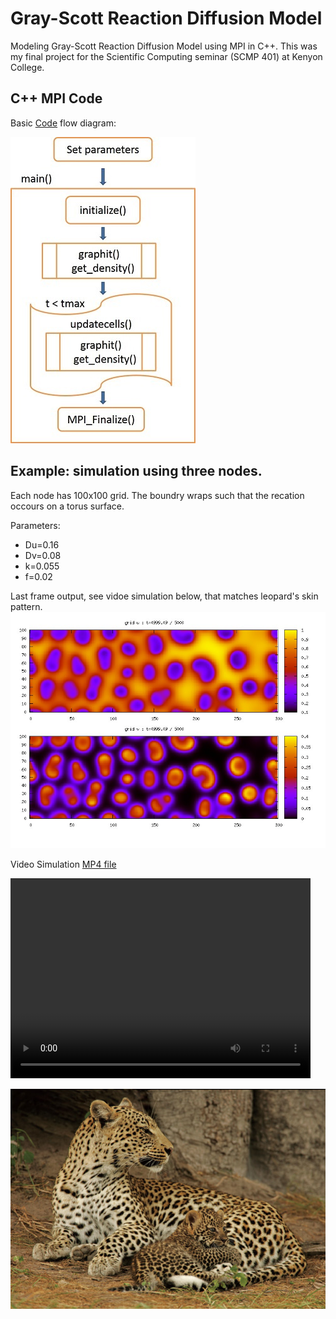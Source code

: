 # Gray-Scott Reaction Diffusion Model
Modeling Gray-Scott Reaction Diffusion Model using  MPI in C++. This was my final project for the Scientific Computing seminar (SCMP 401) at Kenyon College.

## C++ MPI Code

Basic [Code](https://github.com/nirajan-mandal/Gray-Scott-Reaction-Diffusion-Model/blob/main/grayscott_final.cpp) flow diagram:

![Code flow chart](https://github.com/nirajan-mandal/Gray-Scott-Reaction-Diffusion-Model/blob/main/Code_Flow_chart_2.jpg "Code flow chart")

## Example: simulation using three nodes. 

Each node has 100x100 grid. The boundry wraps such that the recation occours on a torus surface.

Parameters:

* Du=0.16 
* Dv=0.08 
* k=0.055 
* f=0.02

Last frame output, see vidoe simulation below, that matches leopard's skin pattern.
![Leopard pattern](https://github.com/nirajan-mandal/Gray-Scott-Reaction-Diffusion-Model/blob/main/7_graph102475.jpg "Leopard pattern")

Video Simulation [MP4 file](https://github.com/nirajan-mandal/Gray-Scott-Reaction-Diffusion-Model/blob/main/exp7.mp4)

<video width="480" height="320" controls="controls">
<source src="https://github.com/nirajan-mandal/Gray-Scott-Reaction-Diffusion-Model/blob/main/exp7.mp4" type="video/mp4">
</video>

![Leopard](https://github.com/nirajan-mandal/Gray-Scott-Reaction-Diffusion-Model/blob/main/leopard.jpg "Leopard")

